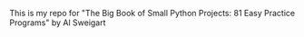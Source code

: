 This is my repo for "The Big Book of Small Python Projects: 81 Easy Practice Programs" by Al Sweigart
